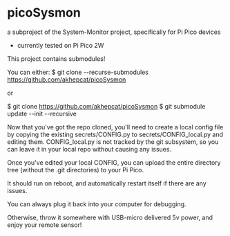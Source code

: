 # picoSysmon
a subproject of the System-Monitor project, specifically for Pi Pico devices
- currently tested on Pi Pico 2W

This project contains submodules!

You can either:
$ git clone --recurse-submodules https://github.com/akhepcat/picoSysmon

or

$ git clone https://github.com/akhepcat/picoSysmon
$ git submodule update --init --recursive


Now that you've got the repo cloned, you'll need to create a local config
file by copying the existing secrets/CONFIG.py  to secrets/CONFIG_local.py
and editing them.   CONFIG_local.py is not tracked by the git subsystem, so
you can leave it in your local repo without causing any issues.

Once you've edited your local CONFIG,  you can upload the entire directory
tree  (without the .git directories)  to your Pi Pico.  

It should run on reboot, and automatically restart itself if there are any
issues.

You can always plug it back into your computer for debugging.

Otherwise, throw it somewhere with USB-micro delivered 5v power, and enjoy
your remote sensor!
